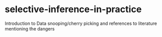 # selective-inference-in-practice
Introduction to Data snooping/cherry picking and references to literature mentioning the dangers

